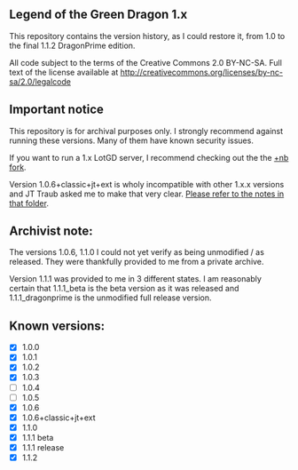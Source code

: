 ## Legend of the Green Dragon 1.x

This repository contains the version history, as I could restore it, from 1.0 to the final 1.1.2 DragonPrime edition.

All code subject to the terms of the Creative Commons 2.0 BY-NC-SA. Full text of the license available at http://creativecommons.org/licenses/by-nc-sa/2.0/legalcode

## Important notice

This repository is for archival purposes only. I strongly recommend against running these versions. Many of them have known security issues.

If you want to run a 1.x LotGD server, I recommend checking out the the [+nb fork](https://github.com/NB-Core/lotgd).

Version 1.0.6+classic+jt+ext is wholy incompatible with other 1.x.x versions and JT Traub asked me to make that very clear. [Please refer to the notes in that folder](1.0.6%2Bclassic%2Bjt%2Bext/_ArchivistNotes.md).

## Archivist note:

The versions 1.0.6, 1.1.0 I could not yet verify as being unmodified / as released. They were thankfully provided to me from a private archive. 

Version 1.1.1 was provided to me in 3 different states. I am reasonably certain that 1.1.1_beta is the beta version as it was released and 1.1.1_dragonprime is the unmodified full release version. 

## Known versions:

* [x] 1.0.0
* [x] 1.0.1
* [x] 1.0.2
* [x] 1.0.3
* [ ] 1.0.4
* [ ] 1.0.5
* [x] 1.0.6
* [x] 1.0.6+classic+jt+ext
* [x] 1.1.0
* [x] 1.1.1 beta
* [x] 1.1.1 release
* [x] 1.1.2
